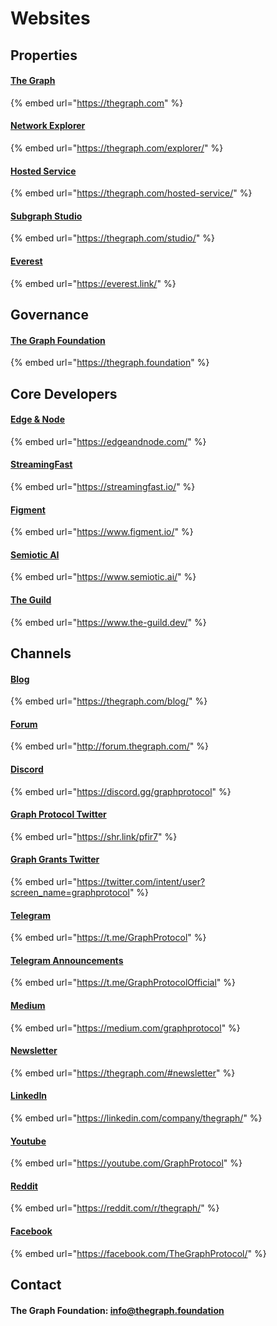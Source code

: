 # Websites

## Properties

#### [The Graph](https://thegraph.com)

{% embed url="https://thegraph.com" %}

#### [Network Explorer](https://thegraph.com/explorer/)

{% embed url="https://thegraph.com/explorer/" %}

#### [Hosted Service](https://thegraph.com/hosted-service/)

{% embed url="https://thegraph.com/hosted-service/" %}

#### [Subgraph Studio](https://thegraph.com/studio/)

{% embed url="https://thegraph.com/studio/" %}

#### [Everest](https://everest.link)

{% embed url="https://everest.link/" %}

## Governance

#### [The Graph Foundation](https://thegraph.foundation)

{% embed url="https://thegraph.foundation" %}

## Core Developers

#### [Edge & Node](https://edgeandnode.com)

{% embed url="https://edgeandnode.com/" %}

#### [StreamingFast](https://streamingfast.io)

{% embed url="https://streamingfast.io/" %}

#### [Figment](https://www.figment.io)

{% embed url="https://www.figment.io/" %}

#### [Semiotic AI](https://www.semiotic.ai)

{% embed url="https://www.semiotic.ai/" %}

#### [The Guild](https://www.the-guild.dev)

{% embed url="https://www.the-guild.dev/" %}

## Channels

#### [Blog](https://thegraph.com/blog/)

{% embed url="https://thegraph.com/blog/" %}

#### [Forum](http://forum.thegraph.com)

{% embed url="http://forum.thegraph.com/" %}

#### [Discord](https://thegraph.com/discord)

{% embed url="https://discord.gg/graphprotocol" %}

#### [Graph Protocol Twitter](https://twitter.com/graphprotocol)

{% embed url="https://shr.link/pfir7" %}

#### [Graph Grants Twitter](https://twitter.com/graphgrants)

{% embed url="https://twitter.com/intent/user?screen_name=graphprotocol" %}

#### [Telegram](https://t.me/GraphProtocol)

{% embed url="https://t.me/GraphProtocol" %}

#### [Telegram Announcements](https://t.me/GraphProtocolOfficial)

{% embed url="https://t.me/GraphProtocolOfficial" %}

#### [Medium](https://medium.com/graphprotocol)

{% embed url="https://medium.com/graphprotocol" %}

#### [Newsletter](https://thegraph.com/#newsletter)

{% embed url="https://thegraph.com/#newsletter" %}

#### [LinkedIn](https://https/linkedin.com/company/thegraph/)

{% embed url="https://linkedin.com/company/thegraph/" %}

#### [Youtube](https://youtube.com/GraphProtocol)

{% embed url="https://youtube.com/GraphProtocol" %}

#### [Reddit](https://reddit.com/r/thegraph/)

{% embed url="https://reddit.com/r/thegraph/" %}

#### [Facebook](https://facebook.com/TheGraphProtocol/)

{% embed url="https://facebook.com/TheGraphProtocol/" %}

## Contact

#### The Graph Foundation: [info@thegraph.foundation](mailto:%20info@thegraph.foundation)
